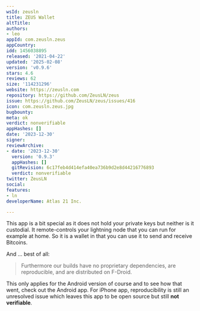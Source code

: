 ```yaml
---
wsId: zeusln
title: ZEUS Wallet
altTitle: 
authors:
- leo
appId: com.zeusln.zeus
appCountry: 
idd: 1456038895
released: '2021-04-22'
updated: '2025-02-08'
version: 'v0.9.6'
stars: 4.6
reviews: 62
size: '114231296'
website: https://zeusln.com
repository: https://github.com/ZeusLN/zeus
issue: https://github.com/ZeusLN/zeus/issues/416
icon: com.zeusln.zeus.jpg
bugbounty: 
meta: ok
verdict: nonverifiable
appHashes: []
date: '2023-12-30'
signer: 
reviewArchive:
- date: '2023-12-30'
  version: '0.9.3'
  appHashes: []
  gitRevision: 6c17feb4d414efa40ea736b9d2e8d44216776893
  verdict: nonverifiable
twitter: ZeusLN
social: 
features:
- ln
developerName: Atlas 21 Inc.

---
```


This app is a bit special as it does not hold your private keys but neither is
it custodial. It remote-controls your lightning node that you can run for
example at home. So it is a wallet in that you can use it to send and receive
Bitcoins.

And ... best of all:

> Furthermore our builds have no proprietary dependencies, are reproducible, and
  are distributed on F-Droid.

This only applies for the Android version of course and to see how that went,
check out the Android app. For iPhone app, reproducibility is still an
unresolved issue which leaves this app to be open source but still
**not verifiable**.
